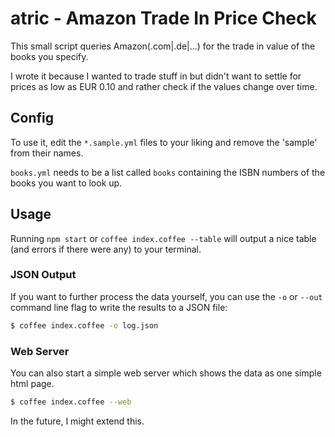 # atric - Amazon Trade In Price Check

This small script queries Amazon(.com|.de|...) for the trade in value of the books you specify.

I wrote it because I wanted to trade stuff in but didn't want to settle for prices as low as EUR 0.10 and rather check if the values change over time.

## Config

To use it, edit the `*.sample.yml` files to your liking and remove the 'sample' from their names.

`books.yml` needs to be a list called `books` containing the ISBN numbers of the books you want to look up.

## Usage

Running `npm start` or `coffee index.coffee --table` will output a nice table (and errors if there were any) to your terminal.

### JSON Output

If you want to further process the data yourself, you can use the `-o` or `--out` command line flag to write the results to a JSON file:

```sh
$ coffee index.coffee -o log.json
```

### Web Server

You can also start a simple web server which shows the data as one simple html page.

```sh
$ coffee index.coffee --web
```

In the future, I might extend this.
